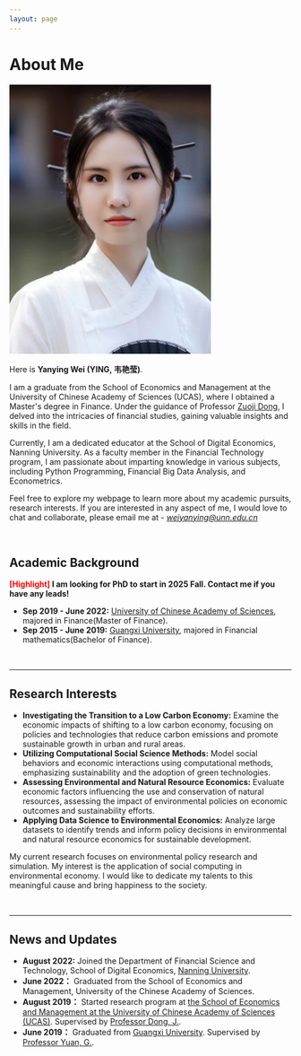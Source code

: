 ```yaml
---
layout: page
---
```


# About Me

<img src="https://github.com/YanyingWei1997/YanyingWei1997.github.io/blob/main/images/yanyingwei2.jpg?raw=true" class="floatpic" width="360" height="480">


Here is **Yanying Wei (YING, 韦艳莹)**.


I am a graduate from the School of Economics and Management at the University of Chinese Academy of Sciences (UCAS), where I obtained a Master's degree in Finance. Under the guidance of Professor [Zuoji Dong](https://people.ucas.edu.cn/~dongzuoji?language=en), I delved into the intricacies of financial studies, gaining valuable insights and skills in the field.

Currently, I am a dedicated educator at the School of Digital Economics, Nanning University. As a faculty member in the Financial Technology program, I am passionate about imparting knowledge in various subjects, including Python Programming, Financial Big Data Analysis, and Econometrics. 


Feel free to explore my webpage to learn more about my academic pursuits, research interests. If you are interested in any aspect of me, I would love to chat and collaborate, please email me at - *weiyanying@unn.edu.cn*

<br>

## Academic Background

**<font color='red'>[Highlight]</font> I am looking for PhD to start in 2025 Fall. Contact me if you have any leads!**

- **Sep 2019 - June 2022:** [University of Chinese Academy of Sciences](https://english.cas.cn/), majored in Finance(Master of Finance).
- **Sep 2015 - June 2019:** [Guangxi University](https://english.gxu.edu.cn/), majored in Financial mathematics(Bachelor of Finance).


<br>

---

## Research Interests

- **Investigating the Transition to a Low Carbon Economy:** Examine the economic impacts of shifting to a low carbon economy, focusing on policies and technologies that reduce carbon emissions and promote sustainable growth in urban and rural areas.
- **Utilizing Computational Social Science Methods:** Model social behaviors and economic interactions using computational methods, emphasizing sustainability and the adoption of green technologies.
- **Assessing Environmental and Natural Resource Economics:** Evaluate economic factors influencing the use and conservation of natural resources, assessing the impact of environmental policies on economic outcomes and sustainability efforts.
- **Applying Data Science to Environmental Economics:** Analyze large datasets to identify trends and inform policy decisions in environmental and natural resource economics for sustainable development.

My current research focuses on environmental policy research and simulation. My interest is the application of social computing in environmental economy. I would like to dedicate my talents to this meaningful cause and bring happiness to the society.

<br>

---

## News and Updates

- **August 2022:** Joined the Department of Financial Science and Technology, School of Digital Economics, [Nanning University](https://en.unn.edu.cn/).
- **June 2022：** Graduated from the School of Economics and Management, University of the Chinese Academy of Sciences.
- **August 2019：** Started research program at [the School of Economics and Management at the University of Chinese Academy of Sciences (UCAS)](https://sem.ucas.edu.cn/en). Supervised by  [Professor Dong, J.](https://people.ucas.edu.cn/~dongzuoji?language=en).
- **June 2019：** Graduated from [Guangxi University](https://english.gxu.edu.cn/). Supervised by  [Professor Yuan, G.](https://gxcmr.gxu.edu.cn/info/1145/1507.htm).

<br>

